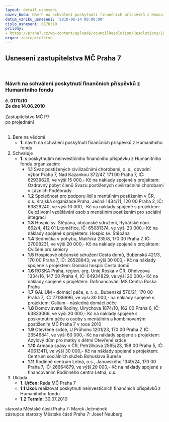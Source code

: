 ```yaml
---
layout: detail_usneseni
nazev_bodu: Návrh na schválení poskytnutí finančních příspěvků z Humanitního fondu
datum_vzniku_usneseni: '2010-06-14 00:00:00'
cislo_usneseni: 0170/10
prilohy:
- https://praha7.cz/wp-content/uploads/councilResolution/Resolutions/19582/3-10-usnesen%c3%ad_569_10_r.doc
organ: zastupitelstvo
---
```

<div id="ucUsn_pList" class="usn">
	<span><h2>Usnesení zastupitelstva MČ Praha 7 </h2>
<br></span><div class="standBody">
<span><h3>Návrh na schválení poskytnutí finančních příspěvků z Humanitního fondu</h3></span><div class="center">
		<strong>č. 0170/10</strong><br>
	</div>
<div class="center">
		<strong>Ze dne 14.06.2010</strong><br><br>
	</div>Zastupitelstvo MČ P7<br> po projednání<br><br><ol>
<li>Bere na vědomí<ul><li>
<strong>1.</strong> návrh na schválení poskytnutí finančních příspěvků z Humanitního fondu</li></ul>
</li>
<li>Schvaluje<ul><li>
<strong>1.</strong> s poskytnutím neinvestičního finančního příspěvku z Humanitního fondu organizacím:<ul>
<li>
<strong>1.1</strong> Svaz postižených civilizačními chorobami, o. s.,  obvodní výbor Praha 7, Nad Kazankou 372/47, 171 00 Praha 7, IČ: 62939629, ve výši 15 000,- Kč na náklady spojené s projektem: Ozdravný pobyt členů Svazu postižených civilizačními chorobami v Lázních Poděbrady</li>
<li>
<strong>1.2</strong> Společnost pro podporu lidí s mentálním postižením v ČR, o.s. Krajská organizace Praha, Ječná 1434/11, 120 00  Praha 2, IČ: 63829240, ve výši 10 000,- Kč na náklady spojené s projektem: Celoživotní vzdělávání osob s mentálním postižením pro sociální integraci</li>
<li>
<strong>1.3</strong> Hospic sv. Štěpána, občanské sdružení, Rybářské nám. 662/4, 412 01 Litoměřice, IČ: 65081374, ve výši 20 000,- Kč na náklady spojené s projektem: Hospic sv. Štěpána </li>
<li>
<strong>1.4</strong> Sedmička v pohybu, Malířská 235/8, 170 00  Praha 7, IČ: 27008231, ve výši 20 000,- Kč na náklady spojené s projektem: Cvičení pro seniory</li>
<li>
<strong>1.5</strong> Hospicové občanské sdružení Cesta domů, Bubenská 421/3, 170 00  Praha 7, IČ: 26528843, ve výši 30 000,- Kč na náklady spojené s projektem: Domácí hospic Cesta domů</li>
<li>
<strong>1.6</strong> ROSKA Praha, region. org. Unie Roska  v ČR, Ohnivcova 1334/16, 147 00 Praha 4, IČ: 64934829, ve výši 20 000,- Kč na náklady spojené s projektem: Dofinancování MS Centra Roska Praha</li>
<li>
<strong>1.7</strong> GALIUM - domácí péče, s. r. o., Bubenská 576/21, 170 00 Praha 7, IČ: 27189996, ve výši 30 000,- na náklady spojené s projektem: Galium - následná domácí péče</li>
<li>
<strong>1.8</strong> Domov svaté Rodiny, Ulrychova 1874/10, 162 00  Praha 6, IČ: 63833069, ve výši 20 000,- Kč na náklady spojené s poskytnutím péče o osoby s mentálním a kombinovaným postižením MČ Praha 7 v roce 2010</li>
<li>
<strong>1.9</strong> Otevřené srdce, U Průhonu 1201/23, 170 00 Praha 7, IČ: 26546841, ve výši 60 000,- Kč na náklady spojené s projektem: Azylový dům pro matky s dětmi Otevřené srdce</li>
<li>
<strong>1.10</strong> Armáda spásy v ČR, Petržílkova 2565/23, 158 00 Praha 5, IČ: 40613411, ve výši 30 000,- Kč na náklady spojené s projektem: Centrum sociálních služeb Bohuslava Bureše</li>
<li>
<strong>1.11</strong> Rodinné centrum Letná, o.s., Janovského 1349/24, 170 00  Praha 7, IČ: 26664879, ve výši 20 000,- Kč na náklady spojené s financováním Rodinného centra Letná, o.s.</li>
</ul>
</li></ul>
</li>
<li>Ukládá<ul>
<li>
<strong>1. Určen: </strong>Rada MČ Praha 7</li>
<li>
<strong>1.1 Úkol: </strong>realizovat poskytnutí neinvestičních finančních příspěvků z Humanitního fondu</li>
<li>
<strong>1.2 Termín: </strong>30.07.2010</li>
</ul>
</li>
</ol>starosta Městské části Praha 7: Marek Ječmének<br>zástupce starosty Městské části Praha 7: Josef Neuberg
</div>
</div>